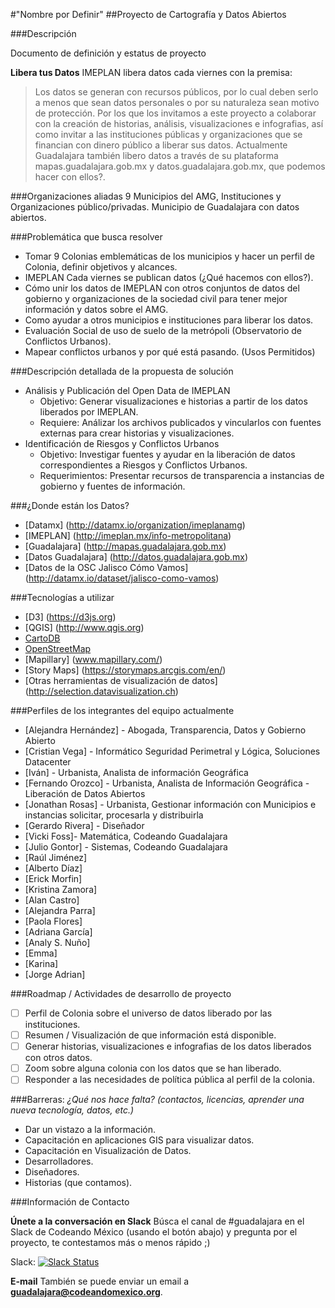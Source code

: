 
#"Nombre por Definir" 
##Proyecto de Cartografía y Datos Abiertos

###Descripción

Documento de definición y estatus de proyecto

  **Libera tus Datos**
  IMEPLAN libera datos cada viernes con la premisa: 
  >Los datos se generan con recursos públicos, por lo cual deben serlo a menos que sean datos personales o por su naturaleza sean motivo de protección.
  Por los que los invitamos a este proyecto a colaborar con la creación de historias, análisis, visualizaciones e infografias, así como invitar a las instituciones públicas y organizaciones que se financian con dinero público a liberar sus datos.
  Actualmente Guadalajara también libero datos a través de su plataforma mapas.guadalajara.gob.mx y datos.guadalajara.gob.mx, que podemos hacer con ellos?.
    
###Organizaciones aliadas
  9 Municipios del AMG, Instituciones y Organizaciones público/privadas.
  Municipio de Guadalajara con datos abiertos.
  
###Problemática que busca resolver
  * Tomar 9 Colonias emblemáticas de los municipios y hacer un perfil de Colonia, definir objetivos y alcances.
  * IMEPLAN Cada viernes se publican datos (¿Qué hacemos con ellos?).
  * Cómo unir los datos de IMEPLAN con otros conjuntos de datos del gobierno y organizaciones de la sociedad civil para tener mejor información y datos sobre el AMG. 
  * Como ayudar a otros municipios e instituciones para liberar los datos.
  * Evaluación Social de uso de suelo de la metrópoli (Observatorio de Conflictos Urbanos).
  * Mapear conflictos urbanos y por qué está pasando. (Usos Permitidos)
    
###Descripción detallada de la propuesta de solución
  * Análisis y Publicación del Open Data de IMEPLAN
    * Objetivo: Generar visualizaciones e historias a partir de los datos liberados por IMEPLAN. 
    * Requiere: Análizar los archivos publicados y vincularlos con fuentes externas para crear historias y visualizaciones.
  * Identificación de Riesgos y Conflictos Urbanos
    * Objetivo: Investigar fuentes y ayudar en la liberación de datos correspondientes a Riesgos y Conflictos Urbanos.
    * Requerimientos: Presentar recursos de transparencia a instancias de gobierno y fuentes de información.

###¿Donde están los Datos?
  * [Datamx]  (http://datamx.io/organization/imeplanamg)
  * [IMEPLAN] (http://imeplan.mx/info-metropolitana)
  * [Guadalajara] (http://mapas.guadalajara.gob.mx)
  * [Datos Guadalajara] (http://datos.guadalajara.gob.mx)
  * [Datos de la OSC Jalisco Cómo Vamos] (http://datamx.io/dataset/jalisco-como-vamos)

###Tecnologías a utilizar
  * [D3] (https://d3js.org)
  * [QGIS] (http://www.qgis.org) 
  * [CartoDB](https://cartodb.com)
  * [OpenStreetMap](https://www.openstreetmap.org/)
  * [Mapillary] (www.mapillary.com/)
  * [Story Maps] (https://storymaps.arcgis.com/en/)
  * [Otras herramientas de visualización de datos] (http://selection.datavisualization.ch)
    
###Perfiles de los integrantes del equipo actualmente
  * [Alejandra Hernández] - Abogada, Transparencia, Datos y Gobierno Abierto
  * [Cristian Vega] - Informático Seguridad Perimetral y Lógica, Soluciones Datacenter
  * [Iván] - Urbanista, Analista de información Geográfica
  * [Fernando Orozco] - Urbanista, Analista de Información Geográfica - Liberación de Datos Abiertos
  * [Jonathan Rosas] - Urbanista, Gestionar información con Municipios e instancias solicitar, procesarla y distribuirla
  * [Gerardo Rivera] - Diseñador
  * [Vicki Foss]- Matemática, Codeando Guadalajara
  * [Julio Gontor] - Sistemas, Codeando Guadalajara
  * [Raúl Jiménez]
  * [Alberto Díaz]
  * [Erick Morfin]
  * [Kristina Zamora]
  * [Alan Castro]
  * [Alejandra Parra]
  * [Paola Flores]
  * [Adriana García]
  * [Analy S. Nuño]
  * [Emma]
  * [Karina]
  * [Jorge Adrian]
    

###Roadmap / Actividades de desarrollo de proyecto
  
  - [ ] Perfil de Colonia sobre el universo de datos liberado por las instituciones.
  - [ ] Resumen / Visualización de que información está disponible.
  - [ ] Generar historias, visualizaciones e infografias de los datos liberados con otros datos.
  - [ ] Zoom sobre alguna colonia con los datos que se han liberado.
  - [ ] Responder a las necesidades de política pública al perfil de la colonia.
  
###Barreras: 
_¿Qué nos hace falta? (contactos, licencias, aprender una nueva tecnología, datos, etc.)_

  *  Dar un vistazo a la información.
  *  Capacitación en aplicaciones GIS para visualizar datos.
  *  Capacitación en Visualización de Datos.
  *  Desarrolladores.
  *  Diseñadores.
  *  Historias (que contamos).

###Información de Contacto

**Únete a la conversación en Slack**
Búsca el canal de #guadalajara en el Slack de Codeando México (usando el botón abajo) y pregunta por el proyecto, te contestamos más o menos rápido ;)

Slack: [![Slack Status](http://codeandomexico-slack.herokuapp.com/badge.svg)](http://codeandomexico-slack.herokuapp.com/)

**E-mail**
También se puede enviar un email a **guadalajara@codeandomexico.org**.

